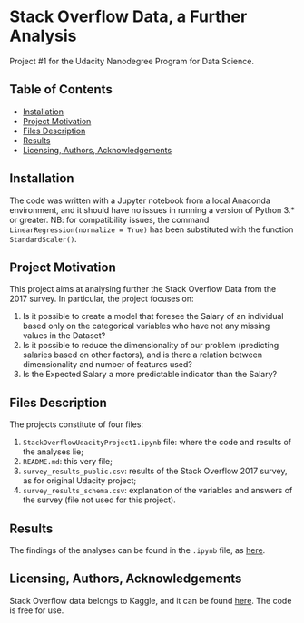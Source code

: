 # Stack Overflow Data, a Further Analysis
Project #1 for the Udacity Nanodegree Program for Data Science.

## Table of Contents
- [Installation](#installation)
- [Project Motivation](#project-motivation)
- [Files Description](#files-description)
- [Results](#results)
- [Licensing, Authors, Acknowledgements](#licensing-authors-acknowledgements)

## Installation
The code was written with a Jupyter notebook from a local Anaconda environment, and it should have no issues in running a version of Python 3.* or greater.
NB: for compatibility issues, the command `LinearRegression(normalize = True)` has been substituted with the function `StandardScaler()`.

## Project Motivation
This project aims at analysing further the Stack Overflow Data from the 2017 survey. 
In particular, the project focuses on:
1. Is it possible to create a model that foresee the Salary of an individual based only on the categorical variables who have not any missing values in the Dataset?
2. Is it possible to reduce the dimensionality of our problem (predicting salaries based on other factors), and is there a relation between dimensionality and number of features used?
3. Is the Expected Salary a more predictable indicator than the Salary?

## Files Description
The projects constitute of four files:
1. `StackOverflowUdacityProject1.ipynb` file: where the code and results of the analyses lie;
2. `README.md`: this very file;
3. `survey_results_public.csv`: results of the Stack Overflow 2017 survey, as for original Udacity project;
4. `survey_results_schema.csv`: explanation of the variables and answers of the survey (file not used for this project).

## Results
The findings of the analyses can be found in the `.ipynb` file, as [here](https://medium.com/@corrado.campodonico/data-science-the-devil-lies-in-details-e6598fa1d221).

## Licensing, Authors, Acknowledgements
Stack Overflow data belongs to Kaggle, and it can be found [here](https://www.kaggle.com/datasets/stackoverflow/so-survey-2017).
The code is free for use.
